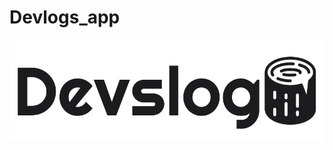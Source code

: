 # Devlogs_app
![Devslog. Place for devs and logs!](https://github.com/Matheview/Devlogs_app/blob/master/DesktopApp/src/imgs/logo.png?raw=true)
